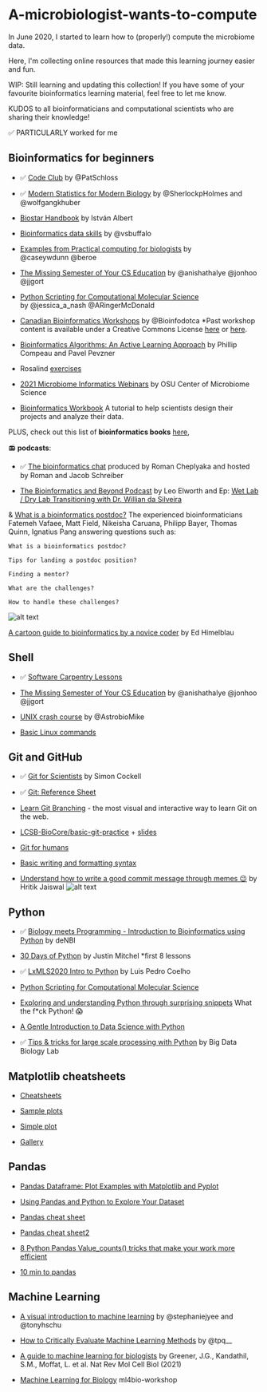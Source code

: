 # A-microbiologist-wants-to-compute

In June 2020, I started to learn how to (properly!) compute the microbiome data.

Here, I'm collecting online resources that made this learning journey easier and fun.

WIP: Still learning and updating this collection! If you have some of your favourite bioinformatics learning material, feel free to let me know.

KUDOS to all bioinformaticians and computational scientists who are sharing their knowledge!

✅ PARTICULARLY worked for me


## Bioinformatics for beginners

- ✅ [Code Club](https://riffomonas.org/code_club/) by @PatSchloss

- ✅ [Modern Statistics for Modern Biology](https://www.huber.embl.de/msmb/) by @SherlockpHolmes and @wolfgangkhuber

- [Biostar Handbook](https://www.biostarhandbook.com/) by István Albert

- [Bioinformatics data skills](https://github.com/vsbuffalo/bds-files) by @vsbuffalo 

- [Examples from Practical computing for biologists](https://practicalcomputing.org/downloads.html) by @caseywdunn @beroe

- [The Missing Semester of Your CS Education](https://missing.csail.mit.edu/) by @anishathalye @jonhoo @jjgort

- [Python Scripting for Computational Molecular Science](https://education.molssi.org/python_scripting_cms/) by @jessica_a_nash @ARingerMcDonald

- [Canadian Bioinformatics Workshops](https://bioinformatics.ca/workshops/) by @Bioinfodotca *Past workshop content is available under a Creative Commons License [here](https://bioinformatics.ca/workshops/workshops-2018/) or [here](https://www.youtube.com/channel/UCKbkfKk65PZyRCzUwXOJung).

- [Bioinformatics Algorithms: An Active Learning Approach](https://www.youtube.com/c/bioinfalgorithms/playlists) by Phillip Compeau and Pavel Pevzner

- Rosalind [exercises](http://rosalind.info/problems/locations/)

- [2021 Microbiome Informatics Webinars](https://www.youtube.com/playlist?list=PLiiqmjBmdWoPiBdoAmwtbnRm2Vj1BO_gO) by OSU Center of Microbiome Science

- [Bioinformatics Workbook](https://bioinformaticsworkbook.org/) A tutorial to help scientists design their projects and analyze their data.

PLUS, check out this list of **bioinformatics books** [here](https://www.biostars.org/p/181/),

📻 **podcasts**:
    
   - ✅ [The bioinformatics chat](https://bioinformatics.chat/) produced by Roman Cheplyaka and hosted by Roman and Jacob Schreiber  
    
   - [The Bioinformatics and Beyond Podcast](https://anchor.fm/bioinfopod/) by Leo Elworth and Ep: [Wet Lab / Dry Lab Transitioning with Dr. Willian da Silveira](https://anchor.fm/bioinfopod/episodes/Wet-Lab--Dry-Lab-Transitioning-with-Dr--Willian-da-Silveira-e10uukh)

& [What is a bioinformatics postdoc?](https://www.youtube.com/watch?v=fWmmPcyyAbM&t=4s) 
The experienced bioinformaticians Fatemeh Vafaee, Matt Field, Nikeisha Caruana, Philipp Bayer, Thomas Quinn, Ignatius Pang answering questions such as:  
    
    What is a bioinformatics postdoc?
    
    Tips for landing a postdoc position?
    
    Finding a mentor?
    
    What are the challenges?
    
    How to handle these challenges?

![alt text](https://media.nature.com/lw800/magazine-assets/d41586-021-01485-y/d41586-021-01485-y_19217532.jpg)

[A cartoon guide to bioinformatics by a novice coder](https://www.nature.com/articles/d41586-021-01485-y) by Ed Himelblau


## Shell

- ✅ [Software Carpentry Lessons](https://software-carpentry.org/lessons/)

- [The Missing Semester of Your CS Education](https://missing.csail.mit.edu/) by @anishathalye @jonhoo @jjgort

- [UNIX crash course](https://astrobiomike.github.io/unix/unix-intro) by @AstrobioMike

- [Basic Linux commands](https://www.reddit.com/r/linux/comments/b4khut/basic_linux_commands/)

## Git and GitHub

- ✅ [Git for Scientists](https://www.youtube.com/watch?v=40n7A705TAg) by Simon Cockell

- ✅ [Git: Reference Sheet](https://support.nesi.org.nz/hc/en-gb/articles/360001508515-Git-Reference-Sheet)

- [Learn Git Branching](https://learngitbranching.js.org/) - the most visual and interactive way to learn Git on the web.

- [LCSB-BioCore/basic-git-practice](https://github.com/LCSB-BioCore/basic-git-practice) + [slides](https://courses.lcsb.uni.lu/2021-03-18_basicGitTraining/stable/#/)

- [Git for humans](https://orchid00.github.io/git_for_humans/007_resources.html)

- [Basic writing and formatting syntax](https://docs.github.com/en/get-started/writing-on-github/getting-started-with-writing-and-formatting-on-github/basic-writing-and-formatting-syntax)

- [Understand how to write a good commit message through memes 😉](https://medium.com/@hritik.jaiswal/how-to-write-a-good-commit-message-9d2d533b9052) by Hritik Jaiswal
![alt text](https://miro.medium.com/max/1400/1*gwlr9npJkP4TUSNvUNfEhA.png)

## Python

- ✅ [Biology meets Programming - Introduction to Bioinformatics using Python](https://github.com/snowformatics/Bioinformatics) by deNBI

- [30 Days of Python](https://www.youtube.com/playlist?list=PLEsfXFp6DpzQjDBvhNy5YbaBx9j-ZsUe6) by Justin Mitchel *first 8 lessons

- ✅ [LxMLS2020 Intro to Python](https://www.youtube.com/watch?v=t3ipChpkYgc&list=PLam4sUtHYhYBPHSvRQrw8JVMRZgkEYLRn) by Luis Pedro Coelho 

- [Python Scripting for Computational Molecular Science](https://education.molssi.org/python_scripting_cms/)

- [Exploring and understanding Python through surprising snippets](https://github.com/satwikkansal/wtfpython) What the f*ck Python! 😱

- [A Gentle Introduction to Data Science with Python](https://github.com/um-dang/intro-python-16S-analysis)

- ✅ [Tips & tricks for large scale processing with Python](https://github.com/BigDataBiology/talk-tips-n-tricks-large-python) by Big Data Biology Lab

## Matplotlib cheatsheets

- [Cheatsheets](https://github.com/matplotlib/cheatsheets/blob/master/cheatsheets.pdf)

- [Sample plots](https://matplotlib.org/tutorials/introductory/sample_plots.html)

- [Simple plot](https://matplotlib.org/gallery/lines_bars_and_markers/simple_plot.html)

- [Gallery](https://matplotlib.org/gallery/index.html)

## Pandas

- [Pandas Dataframe: Plot Examples with Matplotlib and Pyplot](https://queirozf.com/entries/pandas-dataframe-plot-examples-with-matplotlib-pyplot)

- [Using Pandas and Python to Explore Your Dataset](https://realpython.com/pandas-python-explore-dataset/)

- [Pandas cheat sheet](https://www.dataquest.io/blog/pandas-cheat-sheet/)

- [Pandas cheat sheet2](https://datacamp-community-prod.s3.amazonaws.com/dbed353d-2757-4617-8206-8767ab379ab3)

- [8 Python Pandas Value_counts() tricks that make your work more efficient](https://re-thought.com/pandas-value_counts/)

- [10 min to pandas](https://pandas.pydata.org/pandas-docs/stable/user_guide/10min.html)


## Machine Learning

- [A visual introduction to machine learning](http://www.r2d3.us/) by @stephaniejyee and @tonyhschu

- [How to Critically Evaluate Machine Learning Methods](https://www.youtube.com/watch?v=HrInkiETiHE) by @tpq__

- [A guide to machine learning for biologists](https://doi.org/10.1038/s41580-021-00407-0) by Greener, J.G., Kandathil, S.M., Moffat, L. et al. Nat Rev Mol Cell Biol (2021)

- [Machine Learning for Biology](https://carpentries-incubator.github.io/ml4bio-workshop/) ml4bio-workshop
 
